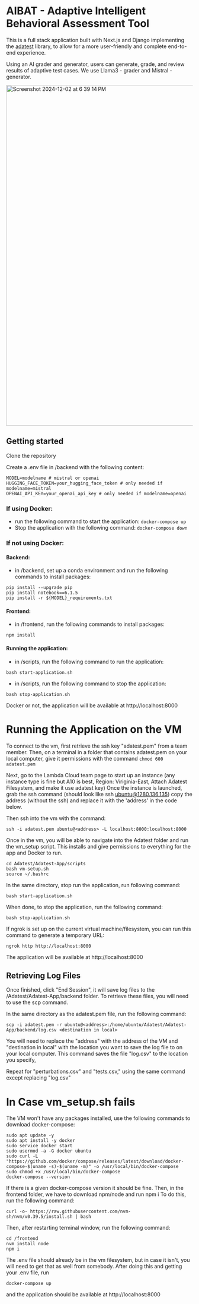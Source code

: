 # AIBAT - Adaptive Intelligent Behavioral Assessment Tool
This is a full stack application built with Next.js and Django implementing the 
[adatest](https://github.com/microsoft/adaptive-testing) library, to allow for a 
more user-friendly and complete end-to-end experience.

Using an AI grader and generator, users can generate, grade, and review results of adaptive test cases. We use Llama3 - grader and Mistral - generator.

<img width="918" alt="Screenshot 2024-12-02 at 6 39 14 PM" src="https://github.com/user-attachments/assets/4ff2dee4-93c3-45ad-b6c1-4ba87c4d46cf">


## Getting started
Clone the repository

Create a .env file in /backend with the following content:
```
MODEL=modelname # mistral or openai
HUGGING_FACE_TOKEN=your_hugging_face_token # only needed if modelname=mistral
OPENAI_API_KEY=your_openai_api_key # only needed if modelname=openai
```

### If using Docker:
- run the following command to start the application: ``` docker-compose up ```
 - Stop the application with the following command: ``` docker-compose down ```

### If not using Docker: 
#### Backend:
- in /backend, set up a conda environment and run the following commands to install packages:
```
pip install --upgrade pip
pip install notebook==6.1.5
pip install -r ${MODEL}_requirements.txt
```


#### Frontend:
- in /frontend, run the following commands to install packages:
```
npm install
```
#### Running the application:
- in /scripts, run the following command to run the application: 
```
bash start-application.sh
```
- in /scripts, run the following command to stop the application:
```
bash stop-application.sh
```
Docker or not, the application will be available at http://localhost:8000

# Running the Application on the VM
To connect to the vm, first retrieve the ssh key "adatest.pem" from a team member.
Then, on a terminal in a folder that contains adatest.pem on your local computer, give it permissions with the command
``` chmod 600 adatest.pem ```

Next, go to the Lambda Cloud team page to start up an instance (any instance type is fine but A10 is best,
Region: Viriginia-East, Attach Adatest Filesystem, and make it use adatest key) Once the instance is launched, 
grab the ssh command (should look like ssh ubuntu@1280.136.135) copy the address (without the ssh) and 
replace it with the 'address' in the code below. 

Then ssh into the vm with the command:

``` ssh -i adatest.pem ubuntu@<address> -L localhost:8000:localhost:8000 ```

<!--## To Run Locally (Without Docker) -->
Once in the vm, you will be able to navigate into the Adatest folder and run the vm_setup script.
This installs and give permissions to everything for the app and Docker to run. 
```
cd Adatest/Adatest-App/scripts
bash vm-setup.sh
source ~/.bashrc
```
In the same directory, stop run the application, run following command: 
```
bash start-application.sh
```
When done, to stop the application, run the following command:
```
bash stop-application.sh
```
If ngrok is set up on the current virtual machine/filesystem, you can run this command to generate a temporary URL:
```
ngrok http http://localhost:8000
```

<!-- ## To Run With Docker (currently not working)
To run the application with docker, you will first need to run the shell script to set everything up for it
```
cd Adatest/Adatest-App/scripts
bash docker-gpu.sh
```

To stop the application, run the following command:
``` docker-compose down ```

To start the application, run the following command:
``` docker-compose up ```
 -->
The application will be available at http://localhost:8000

## Retrieving Log Files
Once finished, click "End Session", it will save log files to the /Adatest/Adatest-App/backend folder.
To retrieve these files, you will need to use the scp command. 

In the same directory as the adatest.pem file, run the following command:
```
scp -i adatest.pem -r ubuntu@<address>:/home/ubuntu/Adatest/Adatest-App/backend/log.csv <destination in local>
```
You will need to replace the "address" with the address of the VM and "destination in local" with the location 
you want to save the log file to on your local computer. This command saves the file "log.csv" to the location you specify,

Repeat for "perturbations.csv" and "tests.csv," using the same command except replacing "log.csv"

# In Case vm_setup.sh fails
The VM won't have any packages installed, use the following commands to download docker-compose:
```
sudo apt update -y
sudo apt install -y docker
sudo service docker start
sudo usermod -a -G docker ubuntu
sudo curl -L "https://github.com/docker/compose/releases/latest/download/docker-compose-$(uname -s)-$(uname -m)" -o /usr/local/bin/docker-compose
sudo chmod +x /usr/local/bin/docker-compose
docker-compose --version
```
If there is a given docker-compose version it should be fine.
Then, in the frontend folder, we have to download npm/node and run npm i
To do this, run the following command:
```
curl -o- https://raw.githubusercontent.com/nvm-sh/nvm/v0.39.5/install.sh | bash
```
Then, after restarting terminal window, run the following command:
```
cd /frontend
nvm install node
npm i 
```
The .env file should already be in the vm filesystem, but in case it isn't, you will need to get that as well from somebody.
After doing this and getting your .env file, run 
```    
docker-compose up
```
and the application should be available at http://localhost:8000
